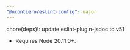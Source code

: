 ```yaml
---
"@ncontiero/eslint-config": major
---
```


chore(deps)!: update eslint-plugin-jsdoc to v51

- Requires Node 20.11.0+.
